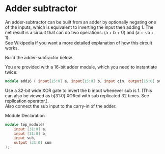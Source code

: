 # Adder subtractor  

An adder-subtractor can be built from an adder by optionally negating one of the inputs, which is equivalent to inverting the input then adding 1. The net result is a circuit that can do two operations: (a + b + 0) and (a + ~b + 1).   
See Wikipedia if you want a more detailed explanation of how this circuit works.

Build the adder-subtractor below.

You are provided with a 16-bit adder module, which you need to instantiate twice:
```verilog
module add16 ( input[15:0] a, input[15:0] b, input cin, output[15:0] sum, output cout );
```   

Use a 32-bit wide XOR gate to invert the b input whenever sub is 1. (This can also be viewed as b[31:0] XORed with sub replicated 32 times. See replication operator.).   
Also connect the sub input to the carry-in of the adder.  
  
Module Declaration  
```verilog
module top_module(
    input [31:0] a,
    input [31:0] b,
    input sub,
    output [31:0] sum
);
```

